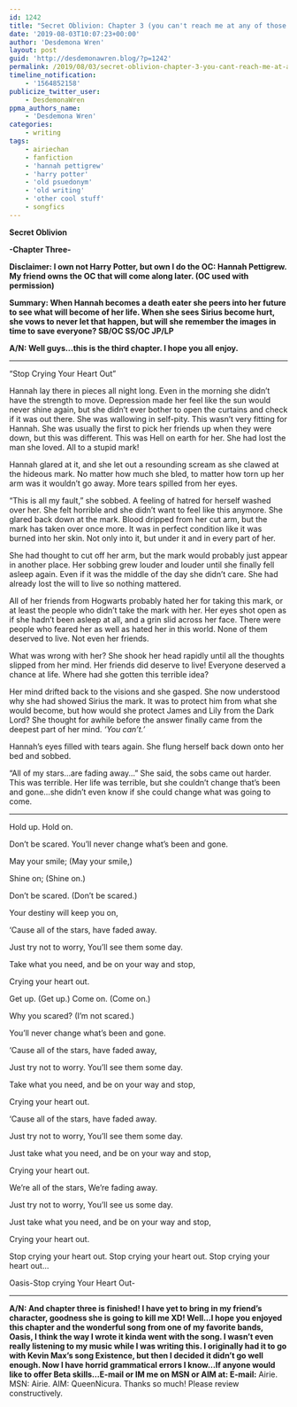 ```yaml
---
id: 1242
title: "Secret Oblivion: Chapter 3 (you can't reach me at any of those email addresses anymore)"
date: '2019-08-03T10:07:23+00:00'
author: 'Desdemona Wren'
layout: post
guid: 'http://desdemonawren.blog/?p=1242'
permalink: /2019/08/03/secret-oblivion-chapter-3-you-cant-reach-me-at-any-of-those-email-addresses-anymore/
timeline_notification:
    - '1564852158'
publicize_twitter_user:
    - DesdemonaWren
ppma_authors_name:
    - 'Desdemona Wren'
categories:
    - writing
tags:
    - airiechan
    - fanfiction
    - 'hannah pettigrew'
    - 'harry potter'
    - 'old psuedonym'
    - 'old writing'
    - 'other cool stuff'
    - songfics
---
```


**Secret Oblivion**

**-Chapter Three-**

**Disclaimer: I own not Harry Potter, but own I do the OC: Hannah Pettigrew. My friend owns the OC that will come along later. (OC used with permission)**

**Summary: When Hannah becomes a death eater she peers into her future to see what will become of her life. When she sees Sirius become hurt, she vows to never let that happen, but will she remember the images in time to save everyone? SB/OC SS/OC JP/LP**

**A/N: Well guys…this is the third chapter. I hope you all enjoy.**

- - - - - -

“Stop Crying Your Heart Out”

Hannah lay there in pieces all night long. Even in the morning she didn’t have the strength to move. Depression made her feel like the sun would never shine again, but she didn’t ever bother to open the curtains and check if it was out there. She was wallowing in self-pity. This wasn’t very fitting for Hannah. She was usually the first to pick her friends up when they were down, but this was different. This was Hell on earth for her. She had lost the man she loved. All to a stupid mark!

Hannah glared at it, and she let out a resounding scream as she clawed at the hideous mark. No matter how much she bled, to matter how torn up her arm was it wouldn’t go away. More tears spilled from her eyes.

“This is all my fault,” she sobbed. A feeling of hatred for herself washed over her. She felt horrible and she didn’t want to feel like this anymore. She glared back down at the mark. Blood dripped from her cut arm, but the mark has taken over once more. It was in perfect condition like it was burned into her skin. Not only into it, but under it and in every part of her.

She had thought to cut off her arm, but the mark would probably just appear in another place. Her sobbing grew louder and louder until she finally fell asleep again. Even if it was the middle of the day she didn’t care. She had already lost the will to live so nothing mattered.

All of her friends from Hogwarts probably hated her for taking this mark, or at least the people who didn’t take the mark with her. Her eyes shot open as if she hadn’t been asleep at all, and a grin slid across her face. There were people who feared her as well as hated her in this world. None of them deserved to live. Not even her friends.

What was wrong with her? She shook her head rapidly until all the thoughts slipped from her mind. Her friends did deserve to live! Everyone deserved a chance at life. Where had she gotten this terrible idea?

Her mind drifted back to the visions and she gasped. She now understood why she had showed Sirius the mark. It was to protect him from what she would become, but how would she protect James and Lily from the Dark Lord? She thought for awhile before the answer finally came from the deepest part of her mind. *‘You can’t.’*

Hannah’s eyes filled with tears again. She flung herself back down onto her bed and sobbed.

“All of my stars…are fading away…” She said, the sobs came out harder. This was terrible. Her life was terrible, but she couldn’t change that’s been and gone…she didn’t even know if she could change what was going to come.

- - - - - -

Hold up. Hold on.

Don’t be scared. You’ll never change what’s been and gone.

May your smile; (May your smile,)

Shine on; (Shine on.)

Don’t be scared. (Don’t be scared.)

Your destiny will keep you on,

‘Cause all of the stars, have faded away.

Just try not to worry, You’ll see them some day.

Take what you need, and be on your way and stop,

Crying your heart out.

Get up. (Get up.) Come on. (Come on.)

Why you scared? (I’m not scared.)

You’ll never change what’s been and gone.

‘Cause all of the stars, have faded away,

Just try not to worry. You’ll see them some day.

Take what you need, and be on your way and stop,

Crying your heart out.

‘Cause all of the stars, have faded away.

Just try not to worry, You’ll see them some day.

Just take what you need, and be on your way and stop,

Crying your heart out.

We’re all of the stars, We’re fading away.

Just try not to worry, You’ll see us some day.

Just take what you need, and be on your way and stop,

Crying your heart out.

Stop crying your heart out. Stop crying your heart out. Stop crying your heart out…

Oasis-Stop crying Your Heart Out-

- - - - - -

**A/N: And chapter three is finished! I have yet to bring in my friend’s character, goodness she is going to kill me XD! Well…I hope you enjoyed this chapter and the wonderful song from one of my favorite bands, Oasis, I think the way I wrote it kinda went with the song. I wasn’t even really listening to my music while I was writing this. I originally had it to go with Kevin Max’s song Existence, but then I decided it didn’t go well enough. Now I have horrid grammatical errors I know…If anyone would like to offer Beta skills…E-mail or IM me on MSN or AIM at: E-mail:** Airie. MSN: Airie. AIM: QueenNicura. Thanks so much! Please review constructively.